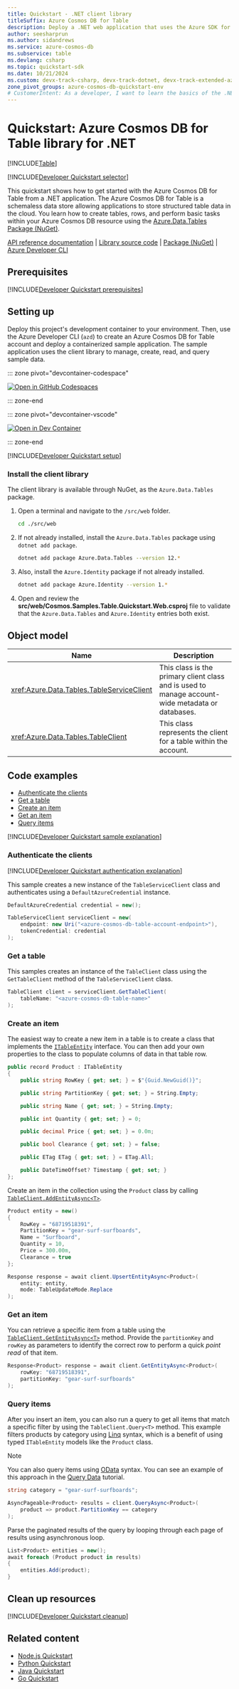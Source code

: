 ```yaml
---
title: Quickstart - .NET client library
titleSuffix: Azure Cosmos DB for Table
description: Deploy a .NET web application that uses the Azure SDK for .NET to interact with Azure Cosmos DB for Table data in this quickstart.
author: seesharprun
ms.author: sidandrews
ms.service: azure-cosmos-db
ms.subservice: table
ms.devlang: csharp
ms.topic: quickstart-sdk
ms.date: 10/21/2024
ms.custom: devx-track-csharp, devx-track-dotnet, devx-track-extended-azdevcli
zone_pivot_groups: azure-cosmos-db-quickstart-env
# CustomerIntent: As a developer, I want to learn the basics of the .NET library so that I can build applications with Azure Cosmos DB for Table.
---
```


# Quickstart: Azure Cosmos DB for Table library for .NET

[!INCLUDE[Table](../includes/appliesto-table.md)]

[!INCLUDE[Developer Quickstart selector](includes/quickstart/dev-selector.md)]

This quickstart shows how to get started with the Azure Cosmos DB for Table from a .NET application. The Azure Cosmos DB for Table is a schemaless data store allowing applications to store structured table data in the cloud. You learn how to create tables, rows, and perform basic tasks within your Azure Cosmos DB resource using the [Azure.Data.Tables Package (NuGet)](https://www.nuget.org/packages/Azure.Data.Tables/).

[API reference documentation](/dotnet/api/azure.data.tables) | [Library source code](https://github.com/Azure/azure-sdk-for-net/tree/main/sdk/tables/Azure.Data.Tables) | [Package (NuGet)](https://www.nuget.org/packages/Azure.Data.Tables/) | [Azure Developer CLI](/azure/developer/azure-developer-cli/overview)

## Prerequisites

[!INCLUDE[Developer Quickstart prerequisites](includes/quickstart/dev-prereqs.md)]

## Setting up

Deploy this project's development container to your environment. Then, use the Azure Developer CLI (`azd`) to create an Azure Cosmos DB for Table account and deploy a containerized sample application. The sample application uses the client library to manage, create, read, and query sample data.

::: zone pivot="devcontainer-codespace"

[![Open in GitHub Codespaces](https://img.shields.io/static/v1?style=for-the-badge&label=GitHub+Codespaces&message=Open&color=brightgreen&logo=github)](https://codespaces.new/Azure-Samples/cosmos-db-table-dotnet-quickstart?template=false&quickstart=1&azure-portal=true)

::: zone-end

::: zone pivot="devcontainer-vscode"

[![Open in Dev Container](https://img.shields.io/static/v1?style=for-the-badge&label=Dev+Containers&message=Open&color=blue&logo=visualstudiocode)](https://vscode.dev/redirect?url=vscode://ms-vscode-remote.remote-containers/cloneInVolume?url=https://github.com/Azure-Samples/cosmos-db-table-dotnet-quickstart)

::: zone-end

[!INCLUDE[Developer Quickstart setup](includes/quickstart/dev-setup.md)]

### Install the client library

The client library is available through NuGet, as the `Azure.Data.Tables` package.

1. Open a terminal and navigate to the `/src/web` folder.

    ```bash
    cd ./src/web
    ```

1. If not already installed, install the `Azure.Data.Tables` package using `dotnet add package`.

    ```bash
    dotnet add package Azure.Data.Tables --version 12.*
    ```

1. Also, install the `Azure.Identity` package if not already installed.

    ```bash
    dotnet add package Azure.Identity --version 1.*
    ```

1. Open and review the **src/web/Cosmos.Samples.Table.Quickstart.Web.csproj** file to validate that the `Azure.Data.Tables` and `Azure.Identity` entries both exist.

## Object model

| Name | Description |
| --- | --- |
| <xref:Azure.Data.Tables.TableServiceClient> | This class is the primary client class and is used to manage account-wide metadata or databases. |
| <xref:Azure.Data.Tables.TableClient> | This class represents the client for a table within the account. |

## Code examples

- [Authenticate the clients](#authenticate-the-clients)
- [Get a table](#get-a-table)
- [Create an item](#create-an-item)
- [Get an item](#get-an-item)
- [Query items](#query-items)

[!INCLUDE[Developer Quickstart sample explanation](includes/quickstart/dev-sample-primer.md)]

### Authenticate the clients

[!INCLUDE[Developer Quickstart authentication explanation](includes/quickstart/dev-auth-primer.md)]

This sample creates a new instance of the `TableServiceClient` class and authenticates using a `DefaultAzureCredential` instance.

```csharp
DefaultAzureCredential credential = new();

TableServiceClient serviceClient = new(
    endpoint: new Uri("<azure-cosmos-db-table-account-endpoint>"),
    tokenCredential: credential
);
```

### Get a table

This samples creates an instance of the `TableClient` class using the `GetTableClient` method of the `TableServiceClient` class.

```csharp
TableClient client = serviceClient.GetTableClient(
    tableName: "<azure-cosmos-db-table-name>"
);
```

### Create an item

The easiest way to create a new item in a table is to create a class that implements the [``ITableEntity``](/dotnet/api/azure.data.tables.itableentity) interface. You can then add your own properties to the class to populate columns of data in that table row.

```csharp
public record Product : ITableEntity
{
    public string RowKey { get; set; } = $"{Guid.NewGuid()}";

    public string PartitionKey { get; set; } = String.Empty;

    public string Name { get; set; } = String.Empty;

    public int Quantity { get; set; } = 0;

    public decimal Price { get; set; } = 0.0m;

    public bool Clearance { get; set; } = false;

    public ETag ETag { get; set; } = ETag.All;

    public DateTimeOffset? Timestamp { get; set; }
};
```

Create an item in the collection using the `Product` class by calling [``TableClient.AddEntityAsync<T>``](/dotnet/api/azure.data.tables.tableclient.addentityasync).

```csharp
Product entity = new()
{
    RowKey = "68719518391",
    PartitionKey = "gear-surf-surfboards",
    Name = "Surfboard",
    Quantity = 10,
    Price = 300.00m,
    Clearance = true
};

Response response = await client.UpsertEntityAsync<Product>(
    entity: entity,
    mode: TableUpdateMode.Replace
);
```

### Get an item

You can retrieve a specific item from a table using the [``TableClient.GetEntityAsync<T>``](/dotnet/api/azure.data.tables.tableclient.getentity) method. Provide the `partitionKey` and `rowKey` as parameters to identify the correct row to perform a quick *point read* of that item.

```csharp
Response<Product> response = await client.GetEntityAsync<Product>(
    rowKey: "68719518391",
    partitionKey: "gear-surf-surfboards"
);
```

### Query items

After you insert an item, you can also run a query to get all items that match a specific filter by using the `TableClient.Query<T>` method. This example filters products by category using [Linq](/dotnet/standard/linq) syntax, which is a benefit of using typed `ITableEntity` models like the `Product` class.

> [!NOTE]
> You can also query items using [OData](/rest/api/storageservices/querying-tables-and-entities) syntax. You can see an example of this approach in the [Query Data](./tutorial-query.md) tutorial.

```csharp
string category = "gear-surf-surfboards";

AsyncPageable<Product> results = client.QueryAsync<Product>(
    product => product.PartitionKey == category
);
```

Parse the paginated results of the query by looping through each page of results using asynchronous loop.

```csharp
List<Product> entities = new();
await foreach (Product product in results)
{
    entities.Add(product);
}
```

## Clean up resources

[!INCLUDE[Developer Quickstart cleanup](includes/quickstart/dev-cleanup.md)]

## Related content

- [Node.js Quickstart](quickstart-nodejs.md)
- [Python Quickstart](quickstart-python.md)
- [Java Quickstart](quickstart-java.md)
- [Go Quickstart](quickstart-go.md)
